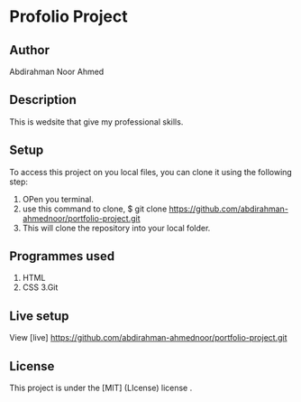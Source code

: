 # Profolio Project 

## Author 
Abdirahman Noor Ahmed 

## Description 
This is wedsite that give my professional skills.

## Setup
To access this project  on you local files, you can clone it using the following step:
1. OPen you terminal.
2. use this command to clone, $ git clone https://github.com/abdirahman-ahmednoor/portfolio-project.git
3. This will clone the repository  into your local folder.

## Programmes used
1. HTML
2. CSS
3.Git
 
 ## Live setup
 View [live] https://github.com/abdirahman-ahmednoor/portfolio-project.git

 ## License
This project is under the [MIT] (LIcense) license .
